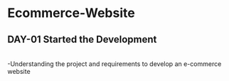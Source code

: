 # Ecommerce-Website

## DAY-01 Started the Development

<br> -Understanding the project and requirements to develop an e-commerce website<br>
